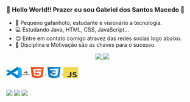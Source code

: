 ### 👋 Hello World!! Prazer eu sou Gabriel dos Santos Macedo 👾

- 🦗 Pequeno gafanhoto, estudante e visionário a tecnologia.
- 💻 Estudando Java, HTML, CSS, JavaScript...
- 😊 Entre em contato comigo atravez das redes socias logo abaixo.
- 🧠 Disciplina e Motivação são as chaves para o sucesso.

<div align="center">
  <a href="https://github.com/gabrieldossantosmacedo">
  <img height="180em" src="https://github-readme-stats.vercel.app/api?    username=gabrieldossantosmacedo&show_icons=true&theme=dark&include_all_commits=true&count_private=true"/>
  <img height="180em" src="https://github-readme-stats.vercel.app/api/top-langs/?username=gabrieldossantosmacedo&layout=compact&langs_count=7&theme=dark"/>
</div>
<div style="display: inline_block"><br>
  <img align="center" alt="Gab-Visual" height="30" width="40" src="https://raw.githubusercontent.com/devicons/devicon/master/icons/vscode/vscode-original.svg">
  →
  <img align="center" alt="Gab-HTML" height="30" width="40" src="https://raw.githubusercontent.com/devicons/devicon/master/icons/html5/html5-original.svg">
  <img align="center" alt="Gab-CSS" height="30" width="40" src="https://raw.githubusercontent.com/devicons/devicon/master/icons/css3/css3-original.svg">
  <img align="center" alt="Gab-JavaScript" height="30" width="40" src="https://raw.githubusercontent.com/devicons/devicon/master/icons/javascript/javascript-original.svg">
</div>

##

<div>
  <a href="https://www.instagram.com/bielsm87/" target="_blank"><img src="https://img.shields.io/badge/-Instagram-%23E4405F?style=for-the-badge&logo=instagram&logoColor=white" target="_blank"></a>
  <a href = "mailto:gabrielsantosm973@gmail.com"><img src="https://img.shields.io/badge/-Gmail-%23333?style=for-the-badge&logo=gmail&logoColor=white" target="_blank"></a>
  <a href="https://www.linkedin.com/in/gabriel-dos-santos-macedo-879753243/" target="_blank"><img src="https://img.shields.io/badge/LinkedIn-0077B5?style=for-the-badge&logo=linkedin&logoColor=white" target="_blank"></a> 
</div>
